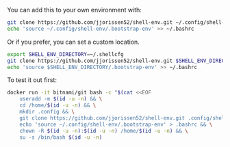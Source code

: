 You can add this to your own environment with:

```bash
git clone https://github.com/jjorissen52/shell-env.git ~/.config/shell-env
echo 'source ~/.config/shell-env/.bootstrap-env' >> ~/.bashrc
```

Or if you prefer, you can set a custom location.
```bash
export SHELL_ENV_DIRECTORY=~/.shellcfg
git clone https://github.com/jjorissen52/shell-env.git $SHELL_ENV_DIRECTORY
echo 'source $SHELL_ENV_DIRECTORY/.bootstrap-env' >> ~/.bashrc
```

To test it out first:
```bash
docker run -it bitnami/git bash -c "$(cat <<EOF
    useradd -m $(id -u -n) && \
    cd /home/$(id -u -n) && \
    mkdir .config && \
    git clone https://github.com/jjorissen52/shell-env.git .config/shell-env && \
    echo 'source ~/.config/shell-env/.bootstrap-env' > .bashrc && \
    chown -R $(id -u -n):$(id -u -n) /home/$(id -u -n) && \
    su -s /bin/bash $(id -u -n)
```